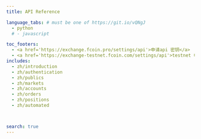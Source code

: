 ```yaml
---
title: API Reference

language_tabs: # must be one of https://git.io/vQNgJ
  - python
  # - javascript

toc_footers:
  - <a href='https://exchange.fcoin.pro/settings/api'>申请api 密钥</a>
  - <a href='https://exchange-testnet.fcoin.com/settings/api'>testnet 申请api 密钥</a>
includes:
  - zh/introduction
  - zh/authentication
  - zh/publics
  - zh/markets
  - zh/accounts
  - zh/orders
  - zh/positions
  - zh/automated



search: true
---
```

